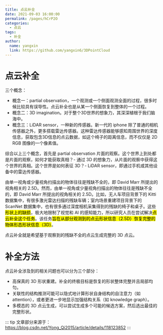 ```yaml
---
title: 点云补全
date: 2021-09-03 16:00:00
permalink: /pages/hCrP2O
categories: 
  - 点云
tags: 
  - 补全
author: 
  name: yangxin
  link: https://github.com/yangxin6/3DPointCloud
---
```


# 点云补全

三个概念：

- 概念一：partial observation，一个观测或一个侧面观测全面的过程，很多时候比较具有误导性。点云补全也是从某一个侧面恢复到整体的一个过程。
- 概念二：3D imagination。对于整个3D世界的想象力，其深深植根于我们脑海中。
- 概念三：LiDAR sensor，一种新的传感器。新一代的 iphone 除了普通的相机传感器之外，更多搭载雷达传感器。这种雷达传感器能够感知周围世界的深度信息，获取包含3D信息的点云数据，如这个椅子的距离信息，而不仅仅是 2D RGB 图像的一个像素值。

综合以上三个概念，首先是 partial observation 片面的观察。这个世界上到处都是片面的观察，如何才能获取真相？- 通过 3D 的想象力，从片面的观察中获得这个世界的真相。这个世界是如何表征 3D？- LiDAR sensor，即通过手机或其他设备中的雷达传感器。



由单一视角或少量视角扫描出的物体往往是残缺不全的，即 David Marr 所提出的视角相关的 2.5D。然而，由单一视角或少量视角扫描出的物体往往是残缺不全的，即 David Marr 所提出的视角相关的 2.5D。比如，无人车项目背景下的 Kitti 数据集中，有很多激光雷达扫描的残缺车辆；室内场景重建项目背景下的 ScanNet 数据集中，也有很多通过深度相机采集得到的残缺的椅子和桌子。这些<mark>形状上的缺损</mark>，极大地限制了视觉和 AI 的感知能力，所以研究人员在尝试解决<mark>点云补全这个任务</mark>。该任务<mark>旨在从部分观测到的点云形状信息（2.5D）恢复完整的物体形态形状信息（3D）</mark>。



点云补全就是希望基于观察到的残缺不全的点云生成完整的 3D 点云。



# 补全方法

点云补全涉及到的相关问题也可以分为三个部分：

- 高保真的 3D 形状重建。补全的终极目标是恢复的形状整体完整并且局部均匀。
- 关联性的结构推测可能可以隐式地计算形状自身结构的自注意力（如 attention），或者更进一步地显示加强结构关系（如 knowledge graph）。
- 多模态的 3D 点云生成，可以尝试生成多个可能的候选方案，然后选出最佳的完整形状。







::: tip
文章部分来源于：https://blog.csdn.net/Yong_Qi2015/article/details/118123852
:::

